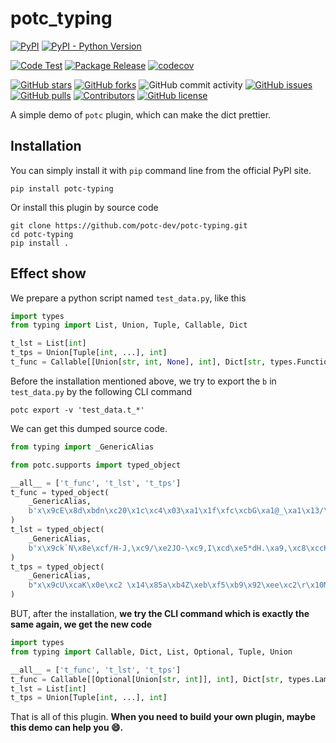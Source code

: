 # potc_typing

[![PyPI](https://img.shields.io/pypi/v/potc-typing)](https://pypi.org/project/potc-typing/)
[![PyPI - Python Version](https://img.shields.io/pypi/pyversions/potc-typing)](https://pypi.org/project/potc-typing/)

[![Code Test](https://github.com/potc-dev/potc-typing/workflows/Code%20Test/badge.svg)](https://github.com/potc-dev/potc-typing/actions?query=workflow%3A%22Code+Test%22)
[![Package Release](https://github.com/potc-dev/potc-typing/workflows/Package%20Release/badge.svg)](https://github.com/potc-dev/potc-typing/actions?query=workflow%3A%22Package+Release%22)
[![codecov](https://codecov.io/gh/potc-dev/potc-typing/branch/main/graph/badge.svg?token=XJVDP4EFAT)](https://codecov.io/gh/potc-dev/potc-typing)

[![GitHub stars](https://img.shields.io/github/stars/potc-dev/potc-typing)](https://github.com/potc-dev/potc-typing/stargazers)
[![GitHub forks](https://img.shields.io/github/forks/potc-dev/potc-typing)](https://github.com/potc-dev/potc-typing/network)
![GitHub commit activity](https://img.shields.io/github/commit-activity/m/potc-dev/potc-typing)
[![GitHub issues](https://img.shields.io/github/issues/potc-dev/potc-typing)](https://github.com/potc-dev/potc-typing/issues)
[![GitHub pulls](https://img.shields.io/github/issues-pr/potc-dev/potc-typing)](https://github.com/potc-dev/potc-typing/pulls)
[![Contributors](https://img.shields.io/github/contributors/potc-dev/potc-typing)](https://github.com/potc-dev/potc-typing/graphs/contributors)
[![GitHub license](https://img.shields.io/github/license/potc-dev/potc-typing)](https://github.com/potc-dev/potc-typing/blob/master/LICENSE)

A simple demo of `potc` plugin, which can make the dict prettier.

## Installation

You can simply install it with `pip` command line from the official PyPI site.

```shell
pip install potc-typing
```

Or install this  plugin by source code

```shell
git clone https://github.com/potc-dev/potc-typing.git
cd potc-typing
pip install .
```

## Effect show

We prepare a python script named `test_data.py`, like this

```python
import types
from typing import List, Union, Tuple, Callable, Dict

t_lst = List[int]
t_tps = Union[Tuple[int, ...], int]
t_func = Callable[[Union[str, int, None], int], Dict[str, types.FunctionType]]

```

Before the installation mentioned above, we try to export the `b` in `test_data.py` by the following CLI command

```shell
potc export -v 'test_data.t_*'
```

We can get this dumped source code.

```python
from typing import _GenericAlias

from potc.supports import typed_object

__all__ = ['t_func', 't_lst', 't_tps']
t_func = typed_object(
    _GenericAlias,
    b'x\x9cE\x8d\xbdn\xc20\x1c\xc4\x03\xa1\x1f\xfc\xcbG\xa1@_\xa1\x13/\x01#b\xb0@bA\x96\xe3X\xd8\x92c\xe7Rw\xe8\xd6%\xe6\xb5\x89\x85T\x96\x1b\xee~w\xf7\x97K\xeek\xd5\x88\xe0\x1b\xba\xa8`\x82\xaa\x08\x99\x0c\xbf\xb5q\x17\xda\x08kEa\x15\xa1wF\xffK\xff\x07Gg\xbc#\xe4\xb24\xd6\xaeyR\xe2\xd6\x8b\x92w@\x87\x0fNy\x96e\xdf\xa1\xc1S\x8bg\x86\x17}w\x8c\x0bxm1d \xc9y\xf1cl0\x8es\xda{\xa7\x0e\xa9y\xc5[\xc4\x88a\xacI=\xee\xb6F\x06\xc2D\xa7\x19\xeafv\xa2*J\x91\n\x98\xb6xg\x98E\xcc#>\x18\x16\x11\xcb\x88\x15\xc3\xe7\xfa\x06\xe4\xe1E\x9e'
)
t_lst = typed_object(
    _GenericAlias,
    b'x\x9ck`N\x8e\xcf/H-J,\xc9/\xe2JO-\xc9,I\xcd\xe5*dH.\xa9,\xc8\xccK\xe7\xf2\xc9,.\xe1*dLN\xc9\xcc\xc9\xd1\x8b\x07\x91\\\xf19\xf9\x89)\xf1@\xf9T\xaeB\xa6\x08f\x06\x06\x86\xcc\xbc\x92B\xe6\xd6B\x96\xa0B\xd6\xb6B\xb6\xa0Bv=\x00\x12K\x1b\xf8'
)
t_tps = typed_object(
    _GenericAlias,
    b"x\x9cU\xcaK\x0e\xc2 \x14\x85a\xb4Z\xeb\xf5\xb9\x92\xee\xc2\r\x10M:#MK\xda\x9b p(\x9a8sR\xd6-NL\x9c\x9c\xc1\x7f\xbew\xd1)\xe7uh\xa3\x0b4\xe8\xc8Q\xdf\t\xa2\x8b/\xcfv\xa0\x9beg\t\x8b\xf1W\xae\x0fo4a\xd9\xf5lL\xad\xbeK\xca\xb8\xb6W\x19\xe4\xa3h\n!\x04\xdb\x88\xd5\x8c\xb5D\xf9\x07\xf5\xb35*h\x1f\x08\x9b\xa6\xca\xf0b\x0c\xfb\x89'T3\xb6\x12\x94\xb0K\xd8K\x1c\xc62\xe1\x98p\x928\xd7\x1f\x06\x835\x89"
)

```

BUT, after the installation, **we try the CLI command which is exactly the same again, we get the new code**

```python
import types
from typing import Callable, Dict, List, Optional, Tuple, Union

__all__ = ['t_func', 't_lst', 't_tps']
t_func = Callable[[Optional[Union[str, int]], int], Dict[str, types.LambdaType]]
t_lst = List[int]
t_tps = Union[Tuple[int, ...], int]
```

That is all of this plugin. **When you need to build your own plugin, maybe this demo can help you :smile:.**

